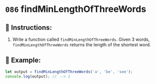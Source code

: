 # `086` findMinLengthOfThreeWords

## 📝 Instructions: 

1. Write a function called `findMinLengthOfThreeWords`. Given 3 words, `findMinLengthOfThreeWords` returns the length of the shortest word.

## 📎 Example:

```js
let output = findMinLengthOfThreeWords('a', 'be', 'see');
console.log(output); // --> 1
```
